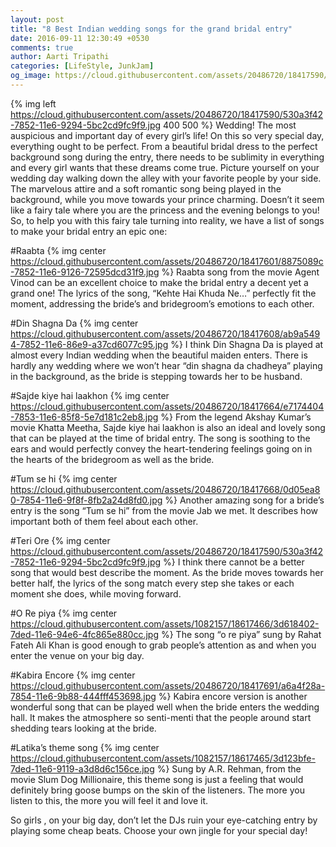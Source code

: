 ```yaml
---
layout: post
title: "8 Best Indian wedding songs for the grand bridal entry"
date: 2016-09-11 12:30:49 +0530
comments: true
author: Aarti Tripathi
categories: [LifeStyle, JunkJam]
og_image: https://cloud.githubusercontent.com/assets/20486720/18417590/530a3f42-7852-11e6-9294-5bc2cd9fc9f9.jpg
---
```


{% img left https://cloud.githubusercontent.com/assets/20486720/18417590/530a3f42-7852-11e6-9294-5bc2cd9fc9f9.jpg 400 500 %}
Wedding! The most auspicious and important day of every girl’s life! On this so very special day, everything ought to be perfect. From a beautiful bridal dress to the perfect background song during the entry, there needs to be sublimity in everything and every girl wants that these dreams come true. 
Picture yourself on your wedding day walking down the alley with your favorite people by your side. The marvelous attire and a soft romantic song being played in the background, while you move towards your prince charming. Doesn’t it seem like a fairy tale where you are the princess and the evening belongs to you! So, to help you with this fairy tale turning into reality, we have a list of songs to make your bridal entry an epic one:
<!-- more -->

#Raabta 
{% img center https://cloud.githubusercontent.com/assets/20486720/18417601/8875089c-7852-11e6-9126-72595dcd31f9.jpg %}
Raabta song from the movie Agent Vinod can be an excellent choice to make the bridal entry a decent yet a grand one! The lyrics of the song, “Kehte Hai Khuda Ne…” perfectly fit the moment, addressing the bride’s and bridegroom’s emotions to each other. 

#Din Shagna Da
{% img center https://cloud.githubusercontent.com/assets/20486720/18417608/ab9a5494-7852-11e6-86e9-a37cd6077c95.jpg %}
I think Din Shagna Da is played at almost every Indian wedding when the beautiful maiden enters. There is hardly any wedding where we won’t hear “din shagna da chadheya” playing in the background, as the bride is stepping towards her to be husband. 

#Sajde kiye hai laakhon
{% img center https://cloud.githubusercontent.com/assets/20486720/18417664/e7174404-7853-11e6-85f8-5e7d181c2eb8.jpg %}
From the legend Akshay Kumar’s movie Khatta Meetha, Sajde kiye hai laakhon is also an ideal and lovely song that can be played at the time of bridal entry. The song is soothing to the ears and would perfectly convey the heart-tendering feelings going on in the hearts of the bridegroom as well as the bride. 

#Tum se hi
{% img center https://cloud.githubusercontent.com/assets/20486720/18417668/0d05ea80-7854-11e6-9f8f-8fb2a24d8fd0.jpg %}
Another amazing song for a bride’s entry is the song “Tum se hi” from the movie Jab we met. It describes how important both of them feel about each other. 

#Teri Ore
{% img center https://cloud.githubusercontent.com/assets/20486720/18417590/530a3f42-7852-11e6-9294-5bc2cd9fc9f9.jpg %}
I think there cannot be a better song that would best describe the moment. As the bride moves towards her better half, the lyrics of the song match every step she takes or each moment she does, while moving forward.

#O Re piya
{% img center https://cloud.githubusercontent.com/assets/1082157/18617466/3d618402-7ded-11e6-94e6-4fc865e880cc.jpg %}
The song “o re piya” sung by Rahat Fateh Ali Khan is good enough to grab people’s attention as and when you enter the venue on your big day. 

#Kabira Encore
{% img center https://cloud.githubusercontent.com/assets/20486720/18417691/a6a4f28a-7854-11e6-9b88-444fff453698.jpg %}
Kabira encore version is another wonderful song that can be played well when the bride enters the wedding hall. It makes the atmosphere so senti-menti that the people around start shedding tears looking at the bride.

#Latika’s theme song
{% img center https://cloud.githubusercontent.com/assets/1082157/18617465/3d123bfe-7ded-11e6-9119-a3d8d6c156ce.jpg %}
Sung by A.R. Rehman, from the movie Slum Dog Millionaire, this theme song is just a feeling that would definitely bring goose bumps on the skin of the listeners. The more you listen to this, the more you will feel it and love it. 

So girls , on your big day, don’t let the DJs ruin your eye-catching entry by playing some cheap beats. Choose your own jingle for your special day! 

 
